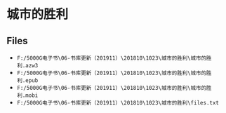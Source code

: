 # 城市的胜利

## Files

- `F:/5000G电子书\06-书库更新（201911）\201810\1023\城市的胜利\城市的胜利.azw3`
- `F:/5000G电子书\06-书库更新（201911）\201810\1023\城市的胜利\城市的胜利.epub`
- `F:/5000G电子书\06-书库更新（201911）\201810\1023\城市的胜利\城市的胜利.mobi`
- `F:/5000G电子书\06-书库更新（201911）\201810\1023\城市的胜利\files.txt`
